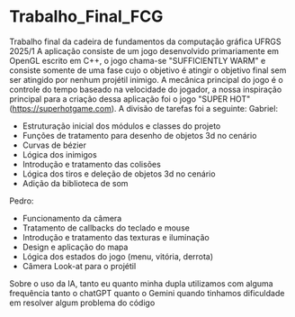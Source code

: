 # Trabalho_Final_FCG
Trabalho final da cadeira de fundamentos da computação gráfica UFRGS 2025/1
A aplicação consiste de um jogo desenvolvido primariamente em OpenGL escrito em C++, o jogo chama-se "SUFFICIENTLY WARM" e consiste somente de uma fase cujo o objetivo é atingir o objetivo final sem ser atingido por nenhum projétil inimigo. A mecânica principal do jogo é o controle do tempo baseado na velocidade do jogador, a nossa inspiração principal para a criação dessa aplicação foi o jogo "SUPER HOT" (https://superhotgame.com).
A divisão de tarefas foi a seguinte:
Gabriel:
- Estruturação inicial dos módulos e classes do projeto
- Funções de tratamento para desenho de objetos 3d no cenário
- Curvas de bézier
- Lógica dos inimigos
- Introdução e tratamento das colisões
- Lógica dos tiros e deleção de objetos 3d no cenário
- Adição da biblioteca de som
  
Pedro:
- Funcionamento da câmera
- Tratamento de callbacks do teclado e mouse
- Introdução e tratamento das texturas e iluminação
- Design e aplicação do mapa
- Lógica dos estados do jogo (menu, vitória, derrota)
- Câmera Look-at para o projétil

Sobre o uso da IA, tanto eu quanto minha dupla utilizamos com alguma frequência tanto o chatGPT quanto o Gemini quando tinhamos dificuldade em resolver algum problema do código
